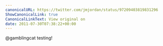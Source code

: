 ```yaml
---
canonicalURL: https://twitter.com/jmjordan/status/97209403819831296
ShowCanonicalLink: true
CanonicalLinkText: View original on
date: 2011-07-30T07:38:22+00:00
---
```

@gamblingcat testing!
